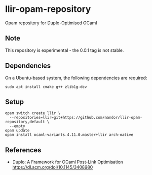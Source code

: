 # llir-opam-repository

Opam repository for Duplo-Optimised OCaml

## Note

This repository is experimental - the 0.0.1 tag is not stable.

## Dependencies

On a Ubuntu-based system, the following dependencies are required:

```
sudo apt install cmake g++ zlib1g-dev
```

## Setup

```
opam switch create llir \
  --repositories=llir=git+https://github.com/nandor/llir-opam-repository,default \
  --empty
opam update
opam install ocaml-variants.4.11.0.master+llir arch-native
```

## References

* Duplo: A Framework for OCaml Post-Link Optimisation https://dl.acm.org/doi/10.1145/3408980
